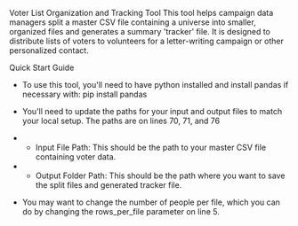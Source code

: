 Voter List Organization and Tracking Tool
This tool helps campaign data managers split a master CSV file containing a universe into smaller, organized files and generates a summary 'tracker' file. It is designed to distribute lists of voters to volunteers for a letter-writing campaign or other personalized contact.

Quick Start Guide
- To use this tool, you'll need to have python installed and install pandas if necessary with: pip install pandas 

- You'll need to update the paths for your input and output files to match your local setup. The paths are on lines 70, 71, and 76
- - Input File Path: This should be the path to your master CSV file containing voter data.
- - Output Folder Path: This should be the path where you want to save the split files and generated tracker file.
  
- You may want to change the number of people per file, which you can do by changing the rows_per_file parameter on line 5. 

